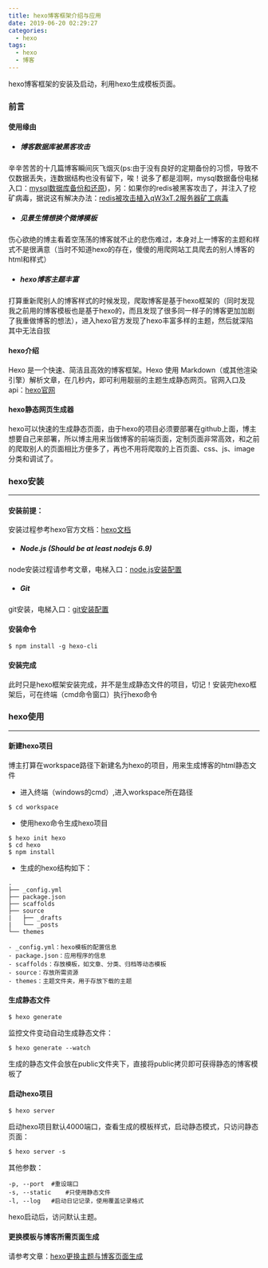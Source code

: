 ```yaml
---
title: hexo博客框架介绍与应用
date: 2019-06-20 02:29:27
categories:
  - hexo
tags:
  - hexo
  - 博客
---
```


hexo博客框架的安装及启动，利用hexo生成模板页面。
<!-- more -->

### 前言
#### 使用缘由
- ##### 博客数据库被黑客攻击
辛辛苦苦的十几篇博客瞬间灰飞烟灭(ps:由于没有良好的定期备份的习惯，导致不仅数据丢失，连数据结构也没有留下，唉！说多了都是泪啊，mysql数据备份电梯入口：[mysql数据库备份和还原](http://hehear.com "mysql数据库备份和还原"))，另：如果你的redis被黑客攻击了，并注入了挖矿病毒，据说这有解决办法：[redis被攻击植入qW3xT.2服务器矿工病毒](http://hehear.com "redis被攻击植入qW3xT.2服务器矿工病毒")
- ##### 见景生情想换个微博模板
伤心欲绝的博主看着空荡荡的博客就不止的悲伤难过，本身对上一博客的主题和样式不是很满意（当时不知道hexo的存在，傻傻的用爬网站工具爬去的别人博客的html和样式）
- ##### hexo博客主题丰富
打算重新爬别人的博客样式的时候发现，爬取博客是基于hexo框架的（同时发现我之前用的博客模板也是基于hexo的，而且发现了很多同一样子的博客更加加剧了我重做博客的想法），进入hexo官方发现了hexo丰富多样的主题，然后就深陷其中无法自拔

#### hexo介绍
Hexo 是一个快速、简洁且高效的博客框架。Hexo 使用 Markdown（或其他渲染引擎）解析文章，在几秒内，即可利用靓丽的主题生成静态网页。官网入口及api：[hexo官网](https://hexo.io/zh-cn/ "hexo官网")

#### hexo静态网页生成器
hexo可以快速的生成静态页面，由于hexo的项目必须要部署在github上面，博主想要自己来部署，所以博主用来当做博客的前端页面，定制页面非常高效，和之前的爬取别人的页面相比方便多了，再也不用将爬取的上百页面、css、js、image分类和调试了。

### hexo安装

------------

#### 安装前提：
安装过程参考hexo官方文档：[hexo文档](https://hexo.io/zh-cn/docs/ "hexo文档")
- ##### Node.js (Should be at least nodejs 6.9)
node安装过程请参考文章，电梯入口：[node.js安装配置](http://hehear.com "node.js安装配置")
- ##### Git
git安装，电梯入口：[git安装配置](http://hehear.com "git安装配置")

#### 安装命令
```
$ npm install -g hexo-cli
```

#### 安装完成
此时只是hexo框架安装完成，并不是生成静态文件的项目，切记！安装完hexo框架后，可在终端（cmd命令窗口）执行hexo命令

### hexo使用

------------

#### 新建hexo项目
博主打算在workspace路径下新建名为hexo的项目，用来生成博客的html静态文件
- 进入终端（windows的cmd）,进入workspace所在路径
```shell
$ cd workspace
```
- 使用hexo命令生成hexo项目
```shell
$ hexo init hexo
$ cd hexo
$ npm install
```
- 生成的hexo结构如下：
```
.
├── _config.yml
├── package.json
├── scaffolds
├── source
|   ├── _drafts
|   └── _posts
└── themes
```
	- _config.yml：hexo模板的配置信息
	- package.json：应用程序的信息
	- scaffolds：存放模板，如文章、分类、归档等动态模板
	- source：存放所需资源
	- themes：主题文件夹，用于存放下载的主题

#### 生成静态文件
```shell
$ hexo generate
```
监控文件变动自动生成静态文件：
```shell
$ hexo generate --watch
```
生成的静态文件会放在public文件夹下，直接将public拷贝即可获得静态的博客模板了

#### 启动hexo项目
```shell
$ hexo server
```
启动hexo项目默认4000端口，查看生成的模板样式，启动静态模式，只访问静态页面：
```shell
$ hexo server -s
```
其他参数：
```shell
-p, --port	#重设端口
-s, --static	#只使用静态文件
-l, --log	#启动日记记录，使用覆盖记录格式
```
hexo启动后，访问默认主题。
#### 更换模板与博客所需页面生成
请参考文章：[hexo更换主题与博客页面生成](http://hehear.com "hexo更换主题与博客页面生成")

